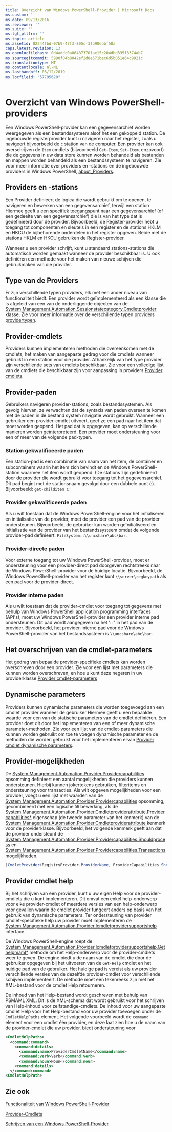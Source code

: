 ```yaml
---
title: Overzicht van Windows PowerShell-Provider | Microsoft Docs
ms.custom: ''
ms.date: 09/13/2016
ms.reviewer: ''
ms.suite: ''
ms.tgt_pltfrm: ''
ms.topic: article
ms.assetid: 82244fbd-07b9-47f3-805c-3fb90ebbf58a
caps.latest.revision: 13
ms.openlocfilehash: 0d4addc0a064873701ae15c204dbd335f3374ab7
ms.sourcegitcommit: 5990f04b8042ef2d8e571bec6d5b051e64c9921c
ms.translationtype: MT
ms.contentlocale: nl-NL
ms.lasthandoff: 03/12/2019
ms.locfileid: "57795620"
---
```

# <a name="windows-powershell-provider-overview"></a>Overzicht van Windows PowerShell-providers

Een Windows PowerShell-provider kan een gegevensarchief worden weergegeven als een bestandssysteem alsof het een gekoppeld station. De ingebouwde registerprovider kunt u navigeren naar het register, zoals u navigeert bijvoorbeeld de `c` station van de computer. Een provider kan ook overschrijven de `Item` cmdlets (bijvoorbeeld `Get-Item`, `Set-Item`, enzovoort) die de gegevens in uw data store kunnen worden behandeld als bestanden en mappen worden behandeld als een bestandssysteem te navigeren. Zie voor meer informatie over providers en -stations en de ingebouwde providers in Windows PowerShell, [about_Providers](/powershell/module/microsoft.powershell.core/about/about_providers).

## <a name="providers-and-drives"></a>Providers en -stations

Een Provider definieert de logica die wordt gebruikt om te openen, te navigeren en bewerken van een gegevensarchief, terwijl een station Hiermee geeft u een specifiek toegangspunt naar een gegevensarchief (of een gedeelte van een gegevensarchief) die is van het type dat is gedefinieerd door de provider. Bijvoorbeeld, de Register-provider hebt u toegang tot componenten en sleutels in een register en de stations HKLM en HKCU de bijbehorende onderdelen in het register opgeven. Beide met de stations HKLM en HKCU gebruiken de Register-provider.

Wanneer u een provider schrijft, kunt u standaard stations-stations die automatisch worden gemaakt wanneer de provider beschikbaar is. U ook definiëren een methode voor het maken van nieuwe schijven die gebruikmaken van die provider.

## <a name="type-of-providers"></a>Type van de Providers

Er zijn verschillende typen providers, elk met een ander niveau van functionaliteit biedt. Een provider wordt geïmplementeerd als een klasse die is afgeleid van een van de onderliggende objecten van de [System.Management.Automation.Sessionstatecategory.Cmdletprovider](/dotnet/api/System.Management.Automation.SessionStateCategory.CmdletProvider) klasse. Zie voor meer informatie over de verschillende typen providers [providertypen](./provider-types.md).

## <a name="provider-cmdlets"></a>Provider-cmdlets

Providers kunnen implementeren methoden die overeenkomen met de cmdlets, het maken van aangepaste gedrag voor die cmdlets wanneer gebruikt in een station voor die provider. Afhankelijk van het type provider zijn verschillende sets van cmdlets beschikbaar. Zie voor een volledige lijst van de cmdlets die beschikbaar zijn voor aanpassing in providers [Provider cmdlets](./provider-cmdlets.md).

## <a name="provider-paths"></a>Provider-paden

Gebruikers navigeren provider-stations, zoals bestandssystemen. Als gevolg hiervan, ze verwachten dat de syntaxis van paden overeen te komen met de paden in de bestand system navigatie wordt gebruikt. Wanneer een gebruiker een provider-cmdlet uitvoert, geef ze een pad naar het item dat moet worden geopend. Het pad dat is opgegeven, kan op verschillende manieren worden geïnterpreteerd. Een provider moet ondersteuning voor een of meer van de volgende pad-typen.

### <a name="drive-qualified-paths"></a>Station gekwalificeerde paden

Een station-pad is een combinatie van naam van het item, de container en subcontainers waarin het item zich bevindt en de Windows PowerShell-station waarmee het item wordt geopend. (De stations zijn gedefinieerd door de provider die wordt gebruikt voor toegang tot het gegevensarchief. Dit pad begint met de stationsnaam gevolgd door een dubbele punt (:). Bijvoorbeeld: `get-childitem C:`

### <a name="provider-qualified-paths"></a>Provider gekwalificeerde paden

Als u wilt toestaan dat de Windows PowerShell-engine voor het initialiseren en initialisatie van de provider, moet de provider een pad van de provider ondersteunen. Bijvoorbeeld, de gebruiker kan worden geïnitialiseerd en initialisatie van de provider van het bestandssysteem omdat de volgende provider-pad definieert: `FileSystem::\\uncshare\abc\bar`.

### <a name="provider-direct-paths"></a>Provider-directe paden

Voor externe toegang tot uw Windows PowerShell-provider, moet er ondersteuning voor een provider-direct pad doorgeven rechtstreeks naar de Windows PowerShell-provider voor de huidige locatie. Bijvoorbeeld, de Windows PowerShell-provider van het register kunt `\\server\regkeypath` als een pad voor de provider-direct.

### <a name="provider-internal-paths"></a>Provider interne paden

Als u wilt toestaan dat de provider-cmdlet voor toegang tot gegevens met behulp van Windows PowerShell application programming interfaces (API's), moet uw Windows PowerShell-provider een provider interne pad ondersteunen. Dit pad wordt aangegeven na het ':: ' in het pad van de provider. Bijvoorbeeld, het provider-interne pad voor de Windows PowerShell-provider van het bestandssysteem is `\\uncshare\abc\bar`.

## <a name="overriding-cmdlet-parameters"></a>Het overschrijven van de cmdlet-parameters

Het gedrag van bepaalde provider-specifieke cmdlets kan worden overschreven door een provider. Zie voor een lijst met parameters die kunnen worden overschreven, en hoe u kunt deze negeren in uw providerklasse [Provider cmdlet-parameters](./provider-cmdlet-parameters.md)

## <a name="dynamic-parameters"></a>Dynamische parameters

Providers kunnen dynamische parameters die worden toegevoegd aan een cmdlet provider wanneer de gebruiker Hiermee geeft u een bepaalde waarde voor een van de statische parameters van de cmdlet definiëren. Een provider doet dit door het implementeren van een of meer dynamische parameter-methoden. Zie voor een lijst van de cmdlet-parameters die kunnen worden gebruikt om toe te voegen dynamische parameter en de methoden die worden gebruikt voor het implementeren ervan [Provider cmdlet dynamische parameters](./provider-cmdlet-dynamic-parameters.md).

## <a name="provider-capabilities"></a>Provider-mogelijkheden

De [System.Management.Automation.Provider.Providercapabilities](/dotnet/api/System.Management.Automation.Provider.ProviderCapabilities) opsomming definieert een aantal mogelijkheden die providers kunnen ondersteunen. Hierbij kunnen jokertekens gebruiken, filteritems en ondersteuning voor transacties. Als wilt opgeven mogelijkheden voor een provider, voegt u een lijst met waarden van de [System.Management.Automation.Provider.Providercapabilities](/dotnet/api/System.Management.Automation.Provider.ProviderCapabilities) opsomming, gecombineerd met een logische `OR` bewerking, als de [ System.Management.Automation.Provider.Cmdletproviderattribute.Providercapabilities*](/dotnet/api/System.Management.Automation.Provider.CmdletProviderAttribute.ProviderCapabilities) eigenschap (de tweede parameter van het kenmerk) van de [System.Management.Automation.Provider.Cmdletproviderattribute ](/dotnet/api/System.Management.Automation.Provider.CmdletProviderAttribute) kenmerk voor de providerklasse. Bijvoorbeeld, het volgende kenmerk geeft aan dat de provider ondersteunt de [System.Management.Automation.Provider.Providercapabilities.Shouldprocess](/dotnet/api/System.Management.Automation.Provider.ProviderCapabilities.ShouldProcess) en [ System.Management.Automation.Provider.Providercapabilities.Transactions](/dotnet/api/System.Management.Automation.Provider.ProviderCapabilities.Transactions) mogelijkheden.

```csharp
[CmdletProvider(RegistryProvider.ProviderName, ProviderCapabilities.ShouldProcess | ProviderCapabilities.Transactions)]

```

## <a name="provider-cmdlet-help"></a>Provider cmdlet help

Bij het schrijven van een provider, kunt u uw eigen Help voor de provider-cmdlets die u kunt implementeren. Dit omvat een enkel help-onderwerp voor elke provider-cmdlet of meerdere versies van een help-onderwerp voor gevallen waarin de cmdlet provider fungeert anders op basis van het gebruik van dynamische parameters. Ter ondersteuning van provider cmdlet-specifieke help uw provider moet implementeren de [System.Management.Automation.Provider.Icmdletprovidersupportshelp](/dotnet/api/System.Management.Automation.Provider.ICmdletProviderSupportsHelp) interface.

De Windows PowerShell-engine roept de [System.Management.Automation.Provider.Icmdletprovidersupportshelp.Gethelpmaml*](/dotnet/api/System.Management.Automation.Provider.ICmdletProviderSupportsHelp.GetHelpMaml) methode om het Help-onderwerp voor de provider-cmdlets weer te geven. De engine biedt u de naam van de cmdlet die door de gebruiker opgegeven bij het uitvoeren van de `Get-Help` cmdlet en het huidige pad van de gebruiker. Het huidige pad is vereist als uw provider verschillende versies van de dezelfde provider-cmdlet voor verschillende schijven implementeert. De methode moet een tekenreeks zijn met het XML-bestand voor de cmdlet Help retourneren.

De inhoud van het Help-bestand wordt geschreven met behulp van PSMAML XML. Dit is de XML-schema dat wordt gebruikt voor het schrijven van Help-inhoud voor zelfstandige-cmdlets. De inhoud voor uw aangepaste cmdlet Help voor het Help-bestand voor uw provider toevoegen onder de `CmdletHelpPaths` element. Het volgende voorbeeld wordt de `command` -element voor een cmdlet één provider, en deze laat zien hoe u de naam van de provider-cmdlet die uw provider. biedt ondersteuning voor

```xml
<CmdletHelpPaths>
  <command:command>
    <command:details>
      <command:name>ProviderCmdletName</command:name>
      <command:verb>Verb</command:verb>
      <command:noun>Noun</command:noun>
    <command:details>
  </command:command>
<CmdletHelpPath>
```

## <a name="see-also"></a>Zie ook

[Functionaliteit van Windows PowerShell-Provider](./provider-types.md)

[Provider-Cmdlets](./provider-cmdlets.md)

[Schrijven van een Windows PowerShell-Provider](./writing-a-windows-powershell-provider.md)